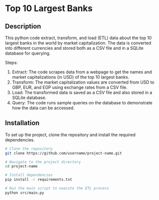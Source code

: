 # Top 10 Largest Banks

## Description
This python code extract, transform, and load (ETL) data about the top 10 largest banks in the world by market capitalization. The data is converted into different currencies and stored both as a CSV file and in a SQLite database for querying.

Steps:
1. Extract: The code scrapes data from a webpage to get the names and market capitalizations (in USD) of the top 10 largest banks.
2. Transform: The market capitalization values are converted from USD to GBP, EUR, and EGP using exchange rates from a CSV file.
3. Load: The transformed data is saved as a CSV file and also stored in a SQLite database.
4. Query: The code runs sample queries on the database to demonstrate how the data can be accessed.

## Installation
To set up the project, clone the repository and install the required dependencies.

```bash
# Clone the repository
git clone https://github.com/username/project-name.git

# Navigate to the project directory
cd project-name

# Install dependencies
pip install -r requirements.txt

# Run the main script to execute the ETL process
python src/main.py
